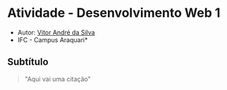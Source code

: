 # Atividade - Desenvolvimento Web 1

- Autor: [Vitor André da Silva](https://github.com/VitorAndreSilva)
- IFC - Campus Araquari*

## Subtítulo 
> "Aqui vai uma citação"